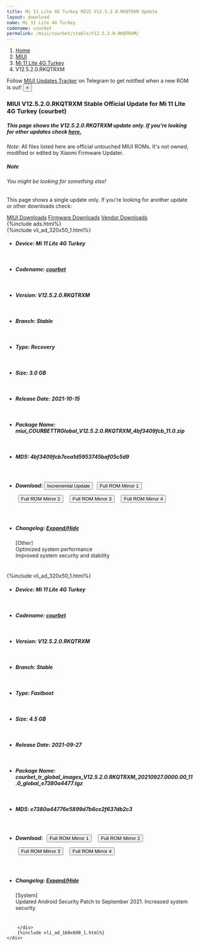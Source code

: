 ```yaml
---
title: Mi 11 Lite 4G Turkey MIUI V12.5.2.0.RKQTRXM Update
layout: download
name: Mi 11 Lite 4G Turkey
codename: courbet
permalink: /miui/courbet/stable/V12.5.2.0.RKQTRXM/
---
```

<nav aria-label="breadcrumb">
    <ol class="breadcrumb">
        <li class="breadcrumb-item"><a href="/">Home</a></li>
        <li class="breadcrumb-item"><a href="/miui/">MIUI</a></li>
        <li class="breadcrumb-item"><a href="/miui/courbet/">Mi 11 Lite 4G Turkey</a></li>
        <li class="breadcrumb-item active" aria-current="page">V12.5.2.0.RKQTRXM</li>
    </ol>
</nav>
<div class="alert alert-primary alert-dismissible fade show" role="alert">
    Follow <a href="https://t.me/MIUIUpdatesTracker" class="alert-link">MIUI Updates Tracker</a> on Telegram to get
    notified when a new ROM is out!
    <button type="button" class="close" data-dismiss="alert" aria-label="Close">
        <span aria-hidden="true">&times;</span>
    </button>
</div>
<div class="col-12 mx-auto">
    <h3 class="title bg-light p-2 rounded">MIUI V12.5.2.0.RKQTRXM Stable Official Update for Mi 11 Lite 4G Turkey (courbet)</h3>
    <h5>This page shows the V12.5.2.0.RKQTRXM update only. If you're looking for other updates check
        <a href="/miui/courbet/">here.</a></h5>
    <p><i>Note: </i>All files listed here are official untouched MIUI ROMs.
        It's not owned, modified or edited by Xiaomi Firmware Updater.</p>
    <div class="card">
        <div class="card-body">
            <h5 class="card-title">Note</h5>
            <h6 class="card-subtitle mb-2 text-muted">You might be looking for something else!</h6>
            <p class="card-text">This page shows a single update only.
                If you're looking for another update or other downloads check:</p>
            <a href="/miui/" class="card-link">MIUI Downloads</a>
            <a href="/firmware/" class="card-link">Firmware Downloads</a>
            <a href="/vendor/" class="card-link">Vendor Downloads</a>
        </div>
    </div>
    {%include ads.html%}
    <div class="row justify-content-center">
        <div class="col-10" id="downloads">
                    <div class="card card-body">
            {%include vli_ad_320x50_1.html%}
            <ul class="list-unstyled">
                <li style="padding-bottom: 10px;">
                    <h5><b>Device: </b>Mi 11 Lite 4G Turkey</h5>
                </li>
                <li style="padding-bottom: 10px;">
                    <h5><b>Codename: </b> <a href="/miui/courbet/" target="_blank">courbet</a> </h5>
                </li>
                <li style="padding-bottom: 10px;">
                    <h5><b>Version: </b>V12.5.2.0.RKQTRXM</h5>
                </li>
                <li style="padding-bottom: 10px;">
                    <h5><b>Branch: </b>Stable</h5>
                </li>
                <li style="padding-bottom: 10px;">
                    <h5><b>Type: </b>Recovery</h5>
                </li>
                <li style="padding-bottom: 10px;">
                    <h5><b>Size: </b>3.0 GB</h5>
                </li>
                <li style="padding-bottom: 10px;">
                    <h5><b>Release Date: </b>2021-10-15</h5>
                </li>
                <li style="padding-bottom: 10px;">
                    <h5><b>Package Name: </b><span id="filename" class="text-dark">miui_COURBETTRGlobal_V12.5.2.0.RKQTRXM_4bf3409fcb_11.0.zip</span></h5>
                </li>
                <li style="padding-bottom: 10px;">
                    <h5><b>MD5: </b><span id="md5" class="text-muted">4bf3409fcb7eea1d5953745baf05c5d9</span></h5>
                </li>
                <li style="padding-bottom: 10px;">
                    <h5><b>Download: </b><button type="button" id="incremental_download" class="btn btn-warning" onclick="window.open('https://bigota.d.miui.com/V12.5.2.0.RKQTRXM/miui-blockota-courbet_tr_global-V12.5.1.0.RKQTRXM-V12.5.2.0.RKQTRXM-1879f2ba0d-11.0.zip', '_blank');"><i class="fa fa-download"></i> Incremental Update</button> <button type="button" id="download" class="btn btn-primary" style="margin: 7px;" onclick="window.open('https://bigota.d.miui.com/V12.5.2.0.RKQTRXM/miui_COURBETTRGlobal_V12.5.2.0.RKQTRXM_4bf3409fcb_11.0.zip', '_blank');"><i class="fa fa-download"></i> Full ROM Mirror 1</button> <button type="button" id="download" class="btn btn-primary" style="margin: 7px;" onclick="window.open('https://ks3orig.bigota.d.miui.com/V12.5.2.0.RKQTRXM/miui_COURBETTRGlobal_V12.5.2.0.RKQTRXM_4bf3409fcb_11.0.zip', '_blank');"><i class="fa fa-download"></i> Full ROM Mirror 2</button> <button type="button" id="download" class="btn btn-primary" style="margin: 7px;" onclick="window.open('https://airtel.bigota.d.miui.com/V12.5.2.0.RKQTRXM/miui_COURBETTRGlobal_V12.5.2.0.RKQTRXM_4bf3409fcb_11.0.zip', '_blank');"><i class="fa fa-download"></i> Full ROM Mirror 3</button> <button type="button" id="download" class="btn btn-primary" style="margin: 7px;" onclick="window.open('https://hugeota.d.miui.com/V12.5.2.0.RKQTRXM/miui_COURBETTRGlobal_V12.5.2.0.RKQTRXM_4bf3409fcb_11.0.zip', '_blank');"><i class="fa fa-download"></i> Full ROM Mirror 4</button></h5>
                </li>
                <li style="padding-bottom: 10px;">
                    <h5><b>Changelog: </b><a href="#courbet_1_changelog" data-toggle="collapse" role="button"
                            aria-expanded="false" aria-controls="courbet_1_changelog"> <i class="fa fa-arrow-down"
                                aria-hidden="true"></i> Expand/Hide</a></h5>
                    <div class="collapse" id="courbet_1_changelog">
                        <p id="changelog_text">[Other]<br>Optimized system performance<br>Improved system security and stability</p>
                    </div>
                </li>
            </ul>
        </div>
        <div class="card card-body">
            {%include vli_ad_320x50_1.html%}
            <ul class="list-unstyled">
                <li style="padding-bottom: 10px;">
                    <h5><b>Device: </b>Mi 11 Lite 4G Turkey</h5>
                </li>
                <li style="padding-bottom: 10px;">
                    <h5><b>Codename: </b> <a href="/miui/courbet/" target="_blank">courbet</a> </h5>
                </li>
                <li style="padding-bottom: 10px;">
                    <h5><b>Version: </b>V12.5.2.0.RKQTRXM</h5>
                </li>
                <li style="padding-bottom: 10px;">
                    <h5><b>Branch: </b>Stable</h5>
                </li>
                <li style="padding-bottom: 10px;">
                    <h5><b>Type: </b>Fastboot</h5>
                </li>
                <li style="padding-bottom: 10px;">
                    <h5><b>Size: </b>4.5 GB</h5>
                </li>
                <li style="padding-bottom: 10px;">
                    <h5><b>Release Date: </b>2021-09-27</h5>
                </li>
                <li style="padding-bottom: 10px;">
                    <h5><b>Package Name: </b><span id="filename" class="text-dark">courbet_tr_global_images_V12.5.2.0.RKQTRXM_20210927.0000.00_11.0_global_e7380a4477.tgz</span></h5>
                </li>
                <li style="padding-bottom: 10px;">
                    <h5><b>MD5: </b><span id="md5" class="text-muted">e7380a44776e5899d7b6ce2f637db2c3</span></h5>
                </li>
                <li style="padding-bottom: 10px;">
                    <h5><b>Download: </b> <button type="button" id="download" class="btn btn-primary" style="margin: 7px;" onclick="window.open('https://bigota.d.miui.com/V12.5.2.0.RKQTRXM/courbet_tr_global_images_V12.5.2.0.RKQTRXM_20210927.0000.00_11.0_global_e7380a4477.tgz', '_blank');"><i class="fa fa-download"></i> Full ROM Mirror 1</button> <button type="button" id="download" class="btn btn-primary" style="margin: 7px;" onclick="window.open('https://ks3orig.bigota.d.miui.com/V12.5.2.0.RKQTRXM/courbet_tr_global_images_V12.5.2.0.RKQTRXM_20210927.0000.00_11.0_global_e7380a4477.tgz', '_blank');"><i class="fa fa-download"></i> Full ROM Mirror 2</button> <button type="button" id="download" class="btn btn-primary" style="margin: 7px;" onclick="window.open('https://airtel.bigota.d.miui.com/V12.5.2.0.RKQTRXM/courbet_tr_global_images_V12.5.2.0.RKQTRXM_20210927.0000.00_11.0_global_e7380a4477.tgz', '_blank');"><i class="fa fa-download"></i> Full ROM Mirror 3</button> <button type="button" id="download" class="btn btn-primary" style="margin: 7px;" onclick="window.open('https://hugeota.d.miui.com/V12.5.2.0.RKQTRXM/courbet_tr_global_images_V12.5.2.0.RKQTRXM_20210927.0000.00_11.0_global_e7380a4477.tgz', '_blank');"><i class="fa fa-download"></i> Full ROM Mirror 4</button></h5>
                </li>
                <li style="padding-bottom: 10px;">
                    <h5><b>Changelog: </b><a href="#courbet_2_changelog" data-toggle="collapse" role="button"
                            aria-expanded="false" aria-controls="courbet_2_changelog"> <i class="fa fa-arrow-down"
                                aria-hidden="true"></i> Expand/Hide</a></h5>
                    <div class="collapse" id="courbet_2_changelog">
                        <p id="changelog_text">[System]<br>Updated Android Security Patch to September 2021. Increased system security.</p>
                    </div>
                </li>
            </ul>
        </div>

        </div>
        {%include vli_ad_160x600_1.html%}
    </div>
</div>

